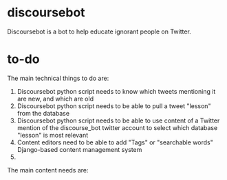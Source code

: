 # discoursebot

Discoursebot is a bot to help educate ignorant people on Twitter.  

# to-do

The main technical things to do are:
1) Discoursebot python script needs to know which tweets mentioning it are new, and which are old
2) Discoursebot python script needs to be able to pull a tweet "lesson" from the database
3) Discoursebot python script needs to be able to use content of a Twitter mention of the discourse_bot twitter account to select which database "lesson" is most relevant
4) Content editors need to be able to add "Tags" or "searchable words" Django-based content management system 
5) 

The main content needs are:

